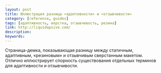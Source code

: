 ```yaml
---
layout: post
title: Иллюстрация разницы «адаптивности» и «отзывчивости»
category: [reference, guides]
tags: [адаптивность, верстка, отзывчивость, резина]
link: http://liquidapsive.com/
description:
keywords:
---
```


<p>Страница-демка, показывающая разницу между статичным, адаптивным, «резиновым» и отзывчивым сверстанным макетом. Отлично иллюстрирует спорность существования отдельных терминов для адаптивности и отзывчивости.</p>
